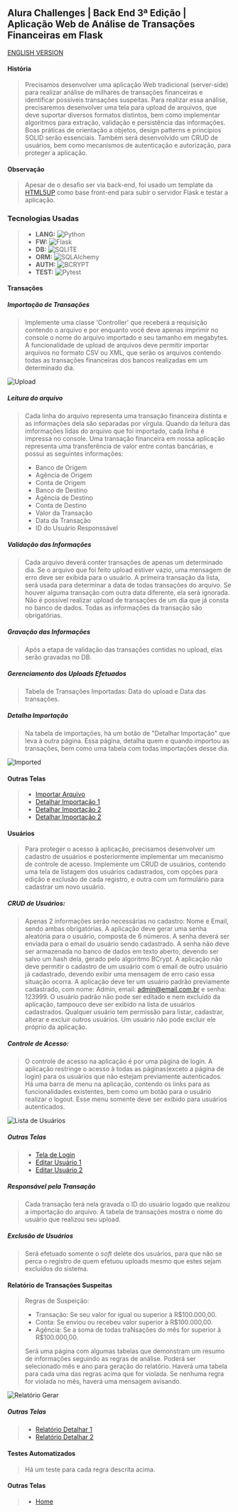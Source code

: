 ## Alura Challenges | Back End 3ª Edição | Aplicação Web de Análise de Transações Financeiras em Flask
[ENGLISH VERSION](https://github.com/leonippon/alura-challenge_backend_4-node/edit/main/README.en.md)

#### História
> Precisamos desenvolver uma aplicação Web tradicional (server-side) para realizar análise de milhares de transações financeiras e identificar possíveis transações suspeitas.
> Para realizar essa análise, precisaremos desenvolver uma tela para upload de arquivos, que deve suportar diversos formatos distintos, bem como implementar algoritmos para extração, validação e persistência das informações. Boas práticas de orientação a objetos, design patterns e princípios SOLID serão essenciais. Também será desenvolvido um CRUD de usuários, bem como mecanismos de autenticação e autorização, para proteger a aplicação.

#### Observação
> Apesar de o desafio ser via back-end, foi usado um template da [HTML5UP](https://html5up.net/) como base front-end para subir o servidor Flask e testar a aplicação.

### Tecnologias Usadas
> - **LANG:** ![Python](https://img.shields.io/badge/Python-3776AB?style=for-the-badge&logo=python&logoColor=white)
> - **FW:** ![Flask](https://img.shields.io/badge/Flask-000000?style=for-the-badge&logo=flask&logoColor=white)
> - **DB:** ![SQLITE](https://img.shields.io/badge/SQLite-07405E?style=for-the-badge&logo=sqlite&logoColor=white)
> - **ORM:** ![SQLAlchemy](https://img.shields.io/badge/SQLAlchemy-52B0E7?style=for-the-badge&logo=Sequelize&logoColor=white)
> - **AUTH:** ![BCRYPT](https://img.shields.io/badge/bcrypt-543DE0?style=for-the-badge&logo=bcrypt&logoColor=white)
> - **TEST:** ![Pytest](https://img.shields.io/badge/Pytest-239120?style=for-the-badge&logo=python&logoColor=white)
> 
#### Transações

##### Importação de Transações
> Implemente uma classe 'Controller' que receberá a requisição contendo o arquivo e por enquanto você deve apenas imprimir no console o nome do arquivo importado e seu tamanho em megabytes.
> A funcionalidade de upload de arquivos deve permitir importar arquivos no formato CSV ou XML, que serão os arquivos contendo todas as transações financeiras dos bancos realizadas em um determinado dia.

![Upload](https://github.com/leonippon/alura-challenge_backend_3-flask/blob/master/screenshots/transacoes_importar.png)

##### Leitura do arquivo
> Cada linha do arquivo representa uma transação financeira distinta e as informações dela são separadas por vírgula.
> Quando da leitura das imformações lidas do arquivo que foi importado, cada linha é impressa no console.
> Uma transação financeira em nossa aplicação representa uma transferência de valor entre contas bancárias, e possui as seguintes informações:
>
>   - Banco de Origem
>   - Agência de Origem
>   - Conta de Origem
>   - Banco de Destino
>   - Agência de Destino
>   - Conta de Destino
>   - Valor da Transação
>   - Data da Transação
>   - ID do Usuário Responssável

##### Validação das Informações
> Cada arquivo deverá conter transações de apenas um determinado dia.
> Se o arquivo que foi feito upload estiver vazio, uma mensagem de erro deve ser exibida para o usuário.
> A primeira transação da lista, será usada para determinar a data de todas transações do arquivo.
> Se houver alguma transação com outra data diferente, ela será ignorada.
> Não é possível realizar upload de transações de um dia que já consta no banco de dados.
> Todas as informações da transação são obrigatórias.

##### Gravação das Informações
> Após a etapa de validação das transações contidas no upload, elas serão gravadas no DB.

##### Gerenciamento dos Uploads Efetuados
> Tabela de Transações Importadas: Data do upload e Data das transações.

##### Detalha Importação
> Na tabela de importações, há um botão de "Detalhar Importação" que leva à outra página.
> Essa página, detalha quem e quando importou as transações, bem como uma tabela com todas importações desse dia.

![Imported](https://github.com/leonippon/alura-challenge_backend_3-flask/blob/master/screenshots/transacoes_importadas.png)

#### Outras Telas
> - [Importar Arquivo](https://github.com/leonippon/alura-challenge_backend_3-flask/blob/master/screenshots/transacoes_importar.png)
> - [Detalhar Importação 1](https://github.com/leonippon/alura-challenge_backend_3-flask/blob/master/screenshots/detalhar_cabecalho.png)
> - [Detalhar Importação 2](https://github.com/leonippon/alura-challenge_backend_3-flask/blob/master/screenshots/detalhar_corpo.png)
> - [Detalhar Importação 2](https://github.com/leonippon/alura-challenge_backend_3-flask/blob/master/screenshots/detalhar_corpo2.png)

#### Usuários
> Para proteger o acesso à aplicação, precisamos desenvolver um cadastro de usuários e posteriormente implementar um mecanismo de controle de acesso.
> Implemente um CRUD de usuários, contendo uma tela de listagem dos usuários cadastrados, com opções para edição e exclusão de cada registro, e outra com um formulário para cadastrar um novo usuário.

##### CRUD de Usuários:
> Apenas 2 informações serão necessárias no cadastro: Nome e Email, sendo ambas obrigatórias.
> A aplicação deve gerar uma senha aleatória para o usuário, composta de 6 números.
> A senha deverá ser enviada para o email do usuário sendo cadastrado.
> A senha não deve ser armazenada no banco de dados em texto aberto, devendo ser salvo um hash dela, gerado pelo algoritmo BCrypt.
> A aplicação não deve permitir o cadastro de um usuário com o email de outro usuário já cadastrado, devendo exibir uma mensagem de erro caso essa situação ocorra.
> A aplicação deve ter um usuário padrão previamente cadastrado, com nome: Admin, email: admin@email.com.br e senha: 123999.
> O usuário padrão não pode ser editado e nem excluído da aplicação, tampouco deve ser exibido na lista de usuários cadastrados.
> Qualquer usuário tem permissão para listar, cadastrar, alterar e excluir outros usuários.
> Um usuário não pode excluir ele próprio da aplicação.

##### Controle de Acesso:
> O controle de acesso na aplicação é por uma página de login.
> A aplicação restringe o acesso à todas as páginas(exceto a página de login) para os usuários que não estejam previamente autenticados.
> Há uma barra de menu na aplicação, contendo os links para as funcionalidades existentes, bem como um botão para o usuário realizar o logout. Esse menu somente deve ser exibido para usuários autenticados.

![Lista de Usuários](https://github.com/leonippon/alura-challenge_backend_3-flask/blob/master/screenshots/usarios_listar.png)

##### Outras Telas
> - [Tela de Login](https://github.com/leonippon/alura-challenge_backend_3-flask/blob/master/screenshots/home_login.png)
> - [Editar Usuário 1](https://github.com/leonippon/alura-challenge_backend_3-flask/blob/master/screenshots/usuarios_editar_1.png)
> - [Editar Usuário 2](https://github.com/leonippon/alura-challenge_backend_3-flask/blob/master/screenshots/usuarios_editar_2.png)

##### Responsável pela Transação
> Cada transação terá nela gravada o ID do usuário logado que realizou a importação do arquivo.
> A tabela de transações mostra o nome do usuário que realizou seu upload.

##### Exclusão de Usuários
> Será efetuado somente o _soft_ delete dos usuários, para que não se perca o registro de quem efetuou uploads mesmo que estes sejam excluídos do sistema.

#### Relatório de Transações Suspeitas
> Regras de Suspeição:
>   - Transação: Se seu valor for igual ou superior à R$100.000,00.
>   - Conta: Se enviou ou recebeu valor superior à R$100.000,00.
>   - Agência: Se a soma de todas traNsações do mês for superior à R$100.000,00.
>
> Será uma página com algumas tabelas que demonstram um resumo de informações seguindo as regras de análise.
> Poderá ser selecionado mês e ano para geração do relatório.
> Haverá uma tabela para cada uma das regras acima que for violada.
> Se nenhuma regra for violada no mês, haverá uma mensagem avisando.

![Relatório Gerar](https://github.com/leonippon/alura-challenge_backend_3-flask/blob/master/screenshots/relatorio_gerar.png)

##### Outras Telas
> - [Relatório Detalhar 1](https://github.com/leonippon/alura-challenge_backend_3-flask/blob/master/screenshots/relatorio_contas.png)
> - [Relatório Detalhar 2](https://github.com/leonippon/alura-challenge_backend_3-flask/blob/master/screenshots/relatorio_agencias.png)

#### Testes Automatizados
> Há um teste para cada regra descrita acima.

#### Outras Telas
> - [Home](https://github.com/leonippon/alura-challenge_backend_3-flask/blob/master/screenshots/home.png)
